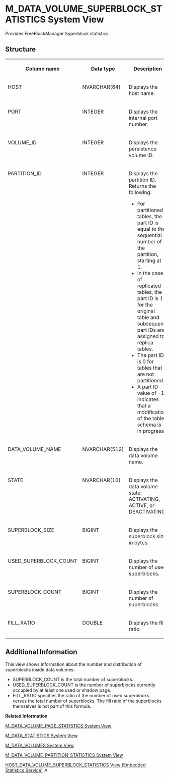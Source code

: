 <!-- loio20adf779751910148b69cc65258b2f23 -->

# M\_DATA\_VOLUME\_SUPERBLOCK\_STATISTICS System View

Provides FreeBlockManager Superblock statistics.



<a name="loio20adf779751910148b69cc65258b2f23___m__d_a_t_a__v_o_l_u_m_e__s_u_p_e_r_b_l_o_c_k__s_t_a_t_i_s_t_i_c_s_1struct_M_DATA_VOLUME_SUPERBLOCK_STATISTICS"/>

## Structure


<table>
<tr>
<th valign="top">

Column name

</th>
<th valign="top">

Data type

</th>
<th valign="top">

Description

</th>
</tr>
<tr>
<td valign="top">

HOST

</td>
<td valign="top">

NVARCHAR\(64\)

</td>
<td valign="top">

Displays the host name.

</td>
</tr>
<tr>
<td valign="top">

PORT

</td>
<td valign="top">

INTEGER

</td>
<td valign="top">

Displays the internal port number.

</td>
</tr>
<tr>
<td valign="top">

VOLUME\_ID

</td>
<td valign="top">

INTEGER

</td>
<td valign="top">

Displays the persistence volume ID.

</td>
</tr>
<tr>
<td valign="top">

PARTITION\_ID

</td>
<td valign="top">

INTEGER

</td>
<td valign="top">

Displays the partition ID. Returns the following:

-   For partitioned tables, the part ID is equal to the sequential number of the partition, starting at 1.
-   In the case of replicated tables, the part ID is 1 for the original table and subsequent part IDs are assigned to replica tables.
-   The part ID is 0 for tables that are not partitioned.
-   A part ID value of -1 indicates that a modification of the table schema is in progress.



</td>
</tr>
<tr>
<td valign="top">

DATA\_VOLUME\_NAME

</td>
<td valign="top">

NVARCHAR\(512\)

</td>
<td valign="top">

Displays the data volume name.

</td>
</tr>
<tr>
<td valign="top">

STATE

</td>
<td valign="top">

NVARCHAR\(16\)

</td>
<td valign="top">

Displays the data volume state: ACTIVATING, ACTIVE, or DEACTIVATING.

</td>
</tr>
<tr>
<td valign="top">

SUPERBLOCK\_SIZE

</td>
<td valign="top">

BIGINT

</td>
<td valign="top">

Displays the superblock size in bytes.

</td>
</tr>
<tr>
<td valign="top">

USED\_SUPERBLOCK\_COUNT

</td>
<td valign="top">

BIGINT

</td>
<td valign="top">

Displays the number of used superblocks.

</td>
</tr>
<tr>
<td valign="top">

SUPERBLOCK\_COUNT

</td>
<td valign="top">

BIGINT

</td>
<td valign="top">

Displays the number of superblocks.

</td>
</tr>
<tr>
<td valign="top">

FILL\_RATIO

</td>
<td valign="top">

DOUBLE

</td>
<td valign="top">

Displays the fill ratio.

</td>
</tr>
</table>



<a name="loio20adf779751910148b69cc65258b2f23___m__d_a_t_a__v_o_l_u_m_e__s_u_p_e_r_b_l_o_c_k__s_t_a_t_i_s_t_i_c_s_1fulldesc_M_DATA_VOLUME_SUPERBLOCK_STATISTICS"/>

## Additional Information

This view shows information about the number and distribution of superblocks inside data volumes:

-   SUPERBLOCK\_COUNT is the total number of superblocks.
-   USED\_SUPERBLOCK\_COUNT is the number of superblocks currently occupied by at least one used or shadow page.
-   FILL\_RATIO specifies the ratio of the number of used superblocks versus the total number of superblocks. The fill ratio of the superblocks themselves is not part of this formula.

**Related Information**  


[M\_DATA\_VOLUME\_PAGE\_STATISTICS System View](m-data-volume-page-statistics-system-view-20adabc.md "Provides page usage statistics on data volumes.")

[M\_DATA\_STATISTICS System View](m-data-statistics-system-view-4f74378.md "Lists data statistics generated when you query column and row store object.")

[M\_DATA\_VOLUMES System View](m-data-volumes-system-view-20ae1b2.md "Provides data volume statistics.")

[M\_DATA\_VOLUME\_PARTITION\_STATISTICS System View](m-data-volume-partition-statistics-system-view-7ff90b1.md "Provides data volume partition statistics.")

[HOST_DATA_VOLUME_SUPERBLOCK_STATISTICS View (Embedded Statistics Service)](https://help.sap.com/viewer/323c57a017234d47a0e7da3e22345822/2024_1_QRC/en-US/54c8f4e486514185862d01fbc805fecf.html "Data volume superblock information per host.") :arrow_upper_right:

